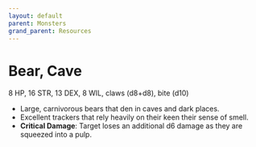 ```yaml
---
layout: default
parent: Monsters
grand_parent: Resources
---
```


# Bear, Cave

8 HP, 16 STR, 13 DEX, 8 WIL, claws (d8+d8), bite (d10)

- Large, carnivorous bears that den in caves and dark places. 
- Excellent trackers that rely heavily on their keen their sense of smell.
- **Critical Damage**: Target loses an additional d6 damage as they are squeezed into a pulp.
